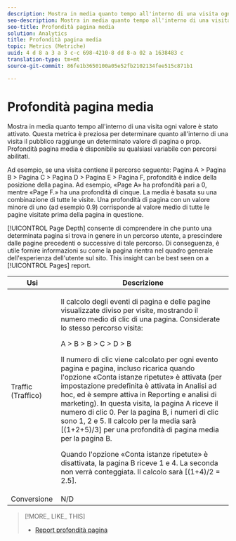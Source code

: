 ```yaml
---
description: Mostra in media quanto tempo all'interno di una visita ogni valore è stato attivato. Questa metrica è preziosa per determinare quanto all'interno di una visita il pubblico raggiunge un determinato valore di pagina o prop. Profondità pagina media è disponibile su qualsiasi variabile con percorsi abilitati.
seo-description: Mostra in media quanto tempo all'interno di una visita ogni valore è stato attivato. Questa metrica è preziosa per determinare quanto all'interno di una visita il pubblico raggiunge un determinato valore di pagina o prop. Profondità pagina media è disponibile su qualsiasi variabile con percorsi abilitati.
seo-title: Profondità pagina media
solution: Analytics
title: Profondità pagina media
topic: Metrics (Metriche)
uuid: 4 d 8 a 3 a 3 c-c 698-4210-8 dd 8-a 02 a 1638483 c
translation-type: tm+mt
source-git-commit: 86fe1b3650100a05e52fb2102134fee515c871b1

---
```



# Profondità pagina media

Mostra in media quanto tempo all'interno di una visita ogni valore è stato attivato. Questa metrica è preziosa per determinare quanto all'interno di una visita il pubblico raggiunge un determinato valore di pagina o prop. Profondità pagina media è disponibile su qualsiasi variabile con percorsi abilitati.

Ad esempio, se una visita contiene il percorso seguente: Pagina A &gt; Pagina B &gt; Pagina C &gt; Pagina D &gt; Pagina E &gt; Pagina F, profondità è indice della posizione della pagina. Ad esempio, «Page A» ha profondità pari a 0, mentre «Page F.» ha una profondità di cinque. La media è basata su una combinazione di tutte le visite. Una profondità di pagina con un valore minore di uno (ad esempio 0.9) corrisponde al valore medio di tutte le pagine visitate prima della pagina in questione.

[!UICONTROL Page Depth] consente di comprendere in che punto una determinata pagina si trova in genere in un percorso utente, a prescindere dalle pagine precedenti o successive di tale percorso. Di conseguenza, è utile fornire informazioni su come la pagina rientra nel quadro generale dell'esperienza dell'utente sul sito. This insight can be best seen on a [!UICONTROL Pages] report.

<table id="table_E92B185A487C40E28C70EA30EDF73A40"> 
 <thead> 
  <tr> 
   <th colname="col1" class="entry"> Usi </th> 
   <th colname="col2" class="entry"> Descrizione </th> 
  </tr> 
 </thead>
 <tbody> 
  <tr> 
   <td colname="col1"> Traffic (Traffico) </td> 
   <td colname="col2"> <p>Il calcolo degli eventi di pagina e delle pagine visualizzate diviso per visite, mostrando il numero medio di clic di una pagina. Considerate lo stesso percorso visita: </p> <p>A &gt; B &gt; B &gt; C &gt; D &gt; B </p> <p>Il numero di clic viene calcolato per ogni evento pagina e pagina, incluso ricarica quando l'opzione «Conta istanze ripetute» è attivata (per impostazione predefinita è attivata in Analisi ad hoc, ed è sempre attiva in Reporting e analisi di marketing). In questa visita, la pagina A riceve il numero di clic 0. Per la pagina B, i numeri di clic sono 1, 2 e 5. Il calcolo per la media sarà [(1+2+5)/3] per una profondità di pagina media per la pagina B. </p> <p>Quando l'opzione «Conta istanze ripetute» è disattivata, la pagina B riceve 1 e 4. La seconda non verrà conteggiata. Il calcolo sarà [(1+4)/2 = 2.5]. </p> </td> 
  </tr> 
  <tr> 
   <td colname="col1"> Conversione   </td> 
   <td colname="col2"> N/D </td> 
  </tr> 
 </tbody> 
</table>

>[!MORE_ LIKE_ THIS]
>
>* [Report profondità pagina](/help/components/c-variables/dimensionslist/reports-page-depth.md)

